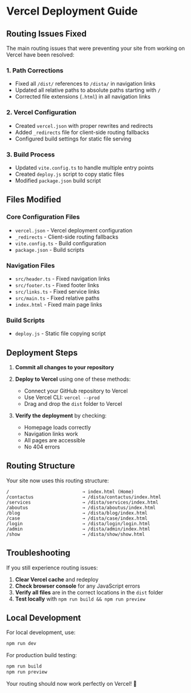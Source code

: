 # Vercel Deployment Guide

## Routing Issues Fixed

The main routing issues that were preventing your site from working on Vercel have been resolved:

### 1. **Path Corrections**
- Fixed all `/dist/` references to `/dista/` in navigation links
- Updated all relative paths to absolute paths starting with `/`
- Corrected file extensions (`.html`) in all navigation links

### 2. **Vercel Configuration**
- Created `vercel.json` with proper rewrites and redirects
- Added `_redirects` file for client-side routing fallbacks
- Configured build settings for static file serving

### 3. **Build Process**
- Updated `vite.config.ts` to handle multiple entry points
- Created `deploy.js` script to copy static files
- Modified `package.json` build script

## Files Modified

### Core Configuration Files
- `vercel.json` - Vercel deployment configuration
- `_redirects` - Client-side routing fallbacks
- `vite.config.ts` - Build configuration
- `package.json` - Build scripts

### Navigation Files
- `src/header.ts` - Fixed navigation links
- `src/footer.ts` - Fixed footer links
- `src/links.ts` - Fixed service links
- `src/main.ts` - Fixed relative paths
- `index.html` - Fixed main page links

### Build Scripts
- `deploy.js` - Static file copying script

## Deployment Steps

1. **Commit all changes to your repository**
2. **Deploy to Vercel** using one of these methods:
   - Connect your GitHub repository to Vercel
   - Use Vercel CLI: `vercel --prod`
   - Drag and drop the `dist` folder to Vercel

3. **Verify the deployment** by checking:
   - Homepage loads correctly
   - Navigation links work
   - All pages are accessible
   - No 404 errors

## Routing Structure

Your site now uses this routing structure:

```
/                           → index.html (Home)
/contactus                  → /dista/contactus/index.html
/services                   → /dista/services/index.html
/aboutus                    → /dista/aboutus/index.html
/blog                       → /dista/blog/index.html
/case                       → /dista/case/index.html
/login                      → /dista/login/login.html
/admin                      → /dista/admin/index.html
/show                       → /dista/show/show.html
```

## Troubleshooting

If you still experience routing issues:

1. **Clear Vercel cache** and redeploy
2. **Check browser console** for any JavaScript errors
3. **Verify all files** are in the correct locations in the `dist` folder
4. **Test locally** with `npm run build && npm run preview`

## Local Development

For local development, use:
```bash
npm run dev
```

For production build testing:
```bash
npm run build
npm run preview
```

Your routing should now work perfectly on Vercel! 🚀 